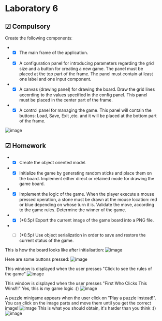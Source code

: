 # Laboratory 6

## &#9745; Compulsory
Create the following components:
* - [x] The main frame of the application.
* - [x] A configuration panel for introducing parameters regarding the grid size and a button for creating a new game. The panel must be placed at the top part of the frame. The panel must contain at least one label and one input component.
* - [x] A canvas (drawing panel) for drawing the board. Draw the grid lines according to the values specified in the config panel. This panel must be placed in the center part of the frame.
* - [x] A control panel for managing the game. This panel will contain the buttons: Load, Save, Exit ,etc. and it will be placed at the bottom part of the frame.

![image](https://user-images.githubusercontent.com/79217003/161378389-385f6920-51cb-4b87-b560-80e7b7f5454c.png)


## &#9745; Homework
* - [x] Create the object oriented model.
* - [x] Initialize the game by generating random sticks and place them on the board. Implement either direct or retained mode for drawing the game board.
* - [x] Implement the logic of the game. When the player execute a mouse pressed operation, a stone must be drawn at the mouse location: red or blue depending on whose turn it is. Validate the move, according to the game rules. Determine the winner of the game.
* - [x] (+0.5p) Export the current image of the game board into a PNG file.
* - [ ] (+0.5p) Use object serialization in order to save and restore the current status of the game.


This is how the board looks like after initialisation:
![image](https://user-images.githubusercontent.com/79217003/162010822-a4e3c32f-2bbb-4441-8c29-5dfff31d81eb.png)


Here are some buttons pressed:
![image](https://user-images.githubusercontent.com/79217003/162010943-f2b83ce3-cf53-4515-8292-e8afbdd55bb1.png)


This window is displayed when the user presses "Click to see the rules of the game"
![image](https://user-images.githubusercontent.com/79217003/162011134-4b2f7c95-8702-47f5-a349-c765f8aca513.png)

This window is displayed when the user presses "First Who Clicks This Wins!!!" Yes, this is my game logic :))
![image](https://user-images.githubusercontent.com/79217003/162011429-5dcb53be-798a-46b2-bcba-632a89d4fe9a.png)


A puzzle minigame appears when the user click on "Play a puzzle instead!". You can click on the image parts and move them until you get the correct image!
![image](https://user-images.githubusercontent.com/79217003/162011803-c8edafa8-748c-4778-9986-2a1745103e50.png)
This is what you should obtain, it's harder than you think :))
![image](https://user-images.githubusercontent.com/79217003/162011919-e41df5d5-5916-44d9-9efe-2d226d0a3dbb.png)






